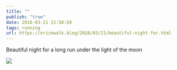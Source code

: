 ```yaml
---
title: ""
publish: "true"
date: 2016-03-21 21:50:59
tags: running
url: https://ericmwalk.blog/2016/03/21/beautiful-night-for.html
---
```


Beautiful night for a long run under the light of the moon

![](https://ericmwalk.blog/uploads/2022/993cdb63c2.jpg)